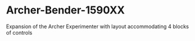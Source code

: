 # Archer-Bender-1590XX
Expansion of the Archer Experimenter with layout accommodating 4 blocks of controls
